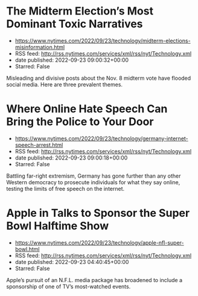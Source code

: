 # The Midterm Election’s Most Dominant Toxic Narratives
 - https://www.nytimes.com/2022/09/23/technology/midterm-elections-misinformation.html
 - RSS feed: http://rss.nytimes.com/services/xml/rss/nyt/Technology.xml
 - date published: 2022-09-23 09:00:32+00:00
 - Starred: False

Misleading and divisive posts about the Nov. 8 midterm vote have flooded social media. Here are three prevalent themes.

# Where Online Hate Speech Can Bring the Police to Your Door
 - https://www.nytimes.com/2022/09/23/technology/germany-internet-speech-arrest.html
 - RSS feed: http://rss.nytimes.com/services/xml/rss/nyt/Technology.xml
 - date published: 2022-09-23 09:00:18+00:00
 - Starred: False

Battling far-right extremism, Germany has gone further than any other Western democracy to prosecute individuals for what they say online, testing the limits of free speech on the internet.

# Apple in Talks to Sponsor the Super Bowl Halftime Show
 - https://www.nytimes.com/2022/09/23/technology/apple-nfl-super-bowl.html
 - RSS feed: http://rss.nytimes.com/services/xml/rss/nyt/Technology.xml
 - date published: 2022-09-23 04:40:45+00:00
 - Starred: False

Apple’s pursuit of an N.F.L. media package has broadened to include a sponsorship of one of TV’s most-watched events.
